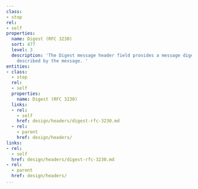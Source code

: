 ```yaml
---
class:
- stop
rel:
- self
properties:
  name: Digest (RFC 3230)
  sort: 477
  level: 3
  description: 'The Digest message header field provides a message digest of the instance
    described by the message. '
entities:
- class:
  - stop
  rel:
  - self
  properties:
    name: Digest (RFC 3230)
  links:
  - rel:
    - self
    href: design/headers/digest-rfc-3230.md
  - rel:
    - parent
    href: design/headers/
links:
- rel:
  - self
  href: design/headers/digest-rfc-3230.md
- rel:
  - parent
  href: design/headers/
...
```

